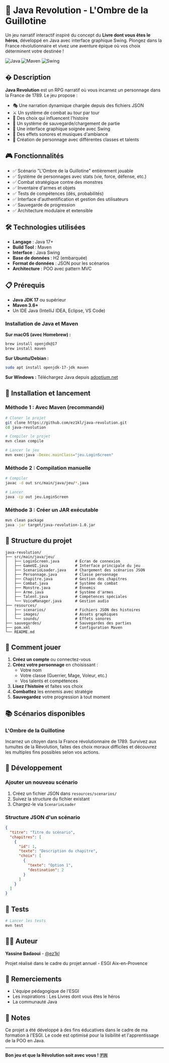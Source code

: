 # 🎲 Java Revolution - L'Ombre de la Guillotine

Un jeu narratif interactif inspiré du concept du **Livre dont vous êtes le héros**, développé en Java avec interface graphique Swing. Plongez dans la France révolutionnaire et vivez une aventure épique où vos choix déterminent votre destinée !

![Java](https://img.shields.io/badge/Java-ED8B00?style=flat&logo=openjdk&logoColor=white)
![Maven](https://img.shields.io/badge/Maven-C71A36?style=flat&logo=apache-maven&logoColor=white)
![Swing](https://img.shields.io/badge/Swing-GUI-blue)

## � Description

**Java Revolution** est un RPG narratif où vous incarnez un personnage dans la France de 1789. Le jeu propose :

- 🎭 Une narration dynamique chargée depuis des fichiers JSON
- ⚔️ Un système de combat au tour par tour
- 🎯 Des choix qui influencent l'histoire
- 💾 Un système de sauvegarde/chargement de partie
- 🎨 Une interface graphique soignée avec Swing
- 🎵 Des effets sonores et musiques d'ambiance
- 👤 Création de personnage avec différentes classes et talents

## 🎮 Fonctionnalités

- ✅ Scénario "L'Ombre de la Guillotine" entièrement jouable
- ✅ Système de personnages avec stats (vie, force, défense, etc.)
- ✅ Combat stratégique contre des monstres
- ✅ Inventaire d'armes et objets
- ✅ Tests de compétences (dés, probabilités)
- ✅ Interface d'authentification et gestion des utilisateurs
- ✅ Sauvegarde de progression
- ✅ Architecture modulaire et extensible

## 🛠️ Technologies utilisées

- **Langage** : Java 17+
- **Build Tool** : Maven
- **Interface** : Java Swing
- **Base de données** : H2 (embarquée)
- **Format de données** : JSON pour les scénarios
- **Architecture** : POO avec pattern MVC

## 📋 Prérequis

- **Java JDK 17** ou supérieur
- **Maven 3.6+**
- Un IDE Java (IntelliJ IDEA, Eclipse, VS Code)

### Installation de Java et Maven

**Sur macOS (avec Homebrew) :**
```bash
brew install openjdk@17
brew install maven
```

**Sur Ubuntu/Debian :**
```bash
sudo apt install openjdk-17-jdk maven
```

**Sur Windows :**
Téléchargez Java depuis [adoptium.net](https://adoptium.net/)

## 🚀 Installation et lancement

### Méthode 1 : Avec Maven (recommandé)

```bash
# Cloner le projet
git clone https://github.com/ez1kl/java-revolution.git
cd java-revolution

# Compiler le projet
mvn clean compile

# Lancer le jeu
mvn exec:java -Dexec.mainClass="jeu.LoginScreen"
```

### Méthode 2 : Compilation manuelle

```bash
# Compiler
javac -d out src/main/java/jeu/*.java

# Lancer
java -cp out jeu.LoginScreen
```

### Méthode 3 : Créer un JAR exécutable

```bash
mvn clean package
java -jar target/java-revolution-1.0.jar
```

## 📁 Structure du projet

```
java-revolution/
├── src/main/java/jeu/
│   ├── LoginScreen.java       # Écran de connexion
│   ├── GameUI.java            # Interface principale du jeu
│   ├── ScenarioLoader.java    # Chargement des scénarios JSON
│   ├── Personnage.java        # Classe personnage
│   ├── Chapitre.java          # Gestion des chapitres
│   ├── Combat.java            # Système de combat
│   ├── Monstre.java           # Ennemis
│   ├── Arme.java              # Système d'armes
│   ├── Talent.java            # Compétences spéciales
│   └── VoiceManager.java      # Gestion audio
├── resources/
│   ├── scenarios/             # Fichiers JSON des histoires
│   ├── images/                # Assets graphiques
│   └── sounds/                # Effets sonores
├── sauvegardes/               # Sauvegardes des parties
├── pom.xml                    # Configuration Maven
└── README.md
```

## 🎯 Comment jouer

1. **Créez un compte** ou connectez-vous
2. **Créez votre personnage** en choisissant :
   - Votre nom
   - Votre classe (Guerrier, Mage, Voleur, etc.)
   - Vos talents et compétences
3. **Lisez l'histoire** et faites vos choix
4. **Combattez** les ennemis avec stratégie
5. **Sauvegardez** votre progression à tout moment

## 📚 Scénarios disponibles

### L'Ombre de la Guillotine
Incarnez un citoyen dans la France révolutionnaire de 1789. Survivez aux tumultes de la Révolution, faites des choix moraux difficiles et découvrez les multiples fins possibles selon vos actions.

## 🔧 Développement

### Ajouter un nouveau scénario

1. Créez un fichier JSON dans `resources/scenarios/`
2. Suivez la structure du fichier existant
3. Chargez-le via `ScenarioLoader`

### Structure JSON d'un scénario

```json
{
  "titre": "Titre du scénario",
  "chapitres": [
    {
      "id": 1,
      "texte": "Description du chapitre",
      "choix": [
        {
          "texte": "Option 1",
          "destination": 2
        }
      ]
    }
  ]
}
```

## 🧪 Tests

```bash
# Lancer les tests
mvn test
```

## 👨‍💻 Auteur

**Yassine Badaoui** - [@ez1kl](https://github.com/ez1kl)

Projet réalisé dans le cadre du projet annuel - ESGI Aix-en-Provence

## 🙏 Remerciements

- L'équipe pédagogique de l'ESGI
- Les inspirations : Les Livres dont vous êtes le héros
- La communauté Java

## 📝 Notes

Ce projet a été développé à des fins éducatives dans le cadre de ma formation à l'ESGI. Le code est optimisé pour la lisibilité et l'apprentissage de la POO en Java.

---

**Bon jeu et que la Révolution soit avec vous ! 🇫🇷**